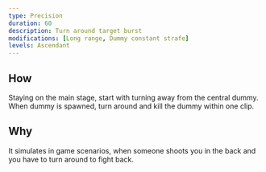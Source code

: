 ```yaml
---
type: Precision
duration: 60
description: Turn around target burst
modifications: [Long range, Dummy constant strafe]
levels: Ascendant
---
```


## How

Staying on the main stage, start with turning away from the central dummy. When dummy is spawned, turn around and kill the dummy within one clip.

## Why

It simulates in game scenarios, when someone shoots you in the back and you have to turn around to fight back.
